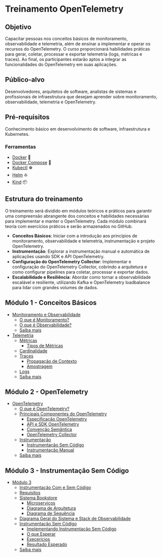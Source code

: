 # Treinamento OpenTelemetry

## Objetivo

Capacitar pessoas nos conceitos básicos de monitoramento, observabilidade e telemetria, além de ensinar a implementar e operar os recursos do OpenTelemetry. O curso proporcionará habilidades práticas para gerar, coletar, processar e exportar telemetria (logs, métricas e traces). Ao final, os participantes estarão aptos a integrar as funcionalidades do OpenTelemetry em suas aplicações.

## Público-alvo

Desenvolvedores, arquitetos de software, analistas de sistemas e profissionais de infraestrutura que desejam aprender sobre monitoramento, observabilidade, telemetria e OpenTelemetry.

## Pré-requisitos

Conhecimento básico em desenvolvimento de software, infraestrutura e Kubernetes.

### Ferramentas

- [Docker](https://docs.docker.com/get-docker/) 🐳
- [Docker Compose](https://docs.docker.com/compose/install/) 🐳
- [Kubectl](https://kubernetes.io/docs/tasks/tools/install-kubectl/) ☸️
- [Helm](https://helm.sh/docs/intro/install/) ⛵
- [Kind](https://kind.sigs.k8s.io/docs/user/quick-start/) 📦

## Estrutura do treinamento

O treinamento será dividido em módulos teóricos e práticos para garantir uma compreensão abrangente dos conceitos e habilidades necessárias para implementar e manter o OpenTelemetry. Cada módulo combinará teoria com exercícios práticos e serão armazenados no GitHub.

- **Conceitos Básicos**: Iniciar com a introdução aos princípios de monitoramento, observabilidade e telemetria, instrumentação e projeto OpenTelemetry.
- **Instrumentação**: Explorar a instrumentação manual e automática de aplicações usando SDK e API OpenTelemetry.
- **Configuração do OpenTelemetry Collector**: Implementar e configuração do OpenTelemetry Collector, cobrindo a arquitetura e como configurar pipelines para coletar, processar e exportar dados.
- **Escalabilidade e Resiliência**: Abordar como tornar a observabilidade escalável e resiliente, utilizando Kafka e OpenTelemetry loadbalance para lidar com grandes volumes de dados.

## Módulo 1 - Conceitos Básicos

- [Monitoramento e Observabilidade](./docs/module-1/README.md#monitoramento-e-observabilidade)
  - [O que é Monitoramento?](./docs/module-1/README.md#o-que-é-monitoramento)
  - [O que é Observabilidade?](./docs/module-1/README.md#o-que-é-observabilidade)
  - [Saiba mais](./docs/module-1/README.md#saiba-mais)
- [Telemetria](./docs/module-1/README.md#telemetria)
  - [Métricas](./docs/module-1/README.md#métricas)
    - [Tipos de Métricas](./docs/module-1/README.md#tipos-de-métricas)
  - [Cardinalidade](./docs/module-1/README.md#cardinalidade)
  - [Traces](./docs/module-1/README.md#traces)
    - [Propagação de Contexto](./docs/module-1/README.md#propagação-de-contexto)
    - [Amostragem](./docs/module-1/README.md#amostragem)
  - [Logs](./docs/module-1/README.md#logs)
  - [Saiba mais](./docs/module-1/README.md#saiba-mais)

## Módulo 2 - OpenTelemetry

- [OpenTelemetry](./docs/module-2/README.md#opentelemetry)
  - [O que é OpenTelemetry?](./docs/module-2/README.md#o-que-é-opentelemetry)
  - [Principais Componentes do OpenTelemetry](./docs/module-2/README.md#principais-componentes-do-opentelemetry)
    - [Especificação OpenTelemetry](./docs/module-2/README.md#especificação-opentelemetry)
    - [API e SDK OpenTelemetry](./docs/module-2/README.md#api-e-sdk-opentelemetry)
    - [Convenção Semântica](./docs/module-2/README.md#convenção-semântica)
    - [OpenTelemetry Collector](./docs/module-2/README.md#opentelemetry-collector)
  - [Instrumentação](./docs/module-2/README.md#instrumentação)
    - [Instrumentação Sem Código](./docs/module-2/README.md#instrumentação-sem-código)
    - [Instrumentação Manual](./docs/module-2/README)
  - [Saiba mais](./docs/module-2/README.md#saiba-mais)
  
## Módulo 3 - Instrumentação Sem Código

- [Módulo 3](./docs/module-3/README.md)
  - [Instrumentação Com e Sem Código](./docs/module-3/README.md#instrumentação-com-e-sem-código)
  - [Requisitos](./docs/module-3/README.md#requisitos)
  - [Sistema Bookstore](./docs/module-3/README.md#sistema-bookstore)
    - [Microserviços](./docs/module-3/README.md#microserviços)
    - [Diagrama de Arquitetura](./docs/module-3/README.md#diagrama-de-arquitetura)
    - [Diagrama de Sequência](./docs/module-3/README.md#diagrama-de-sequência)
  - [Diagrama Geral do Sistema e Stack de Observabilidade](./docs/module-3/README.md#diagrama-geral-do-sistema-e-stack-de-observabilidade)
  - [Instrumentação Sem Código](./docs/module-3/instrumentação-sem-código.md)
    - [Implementando Instrumentação Sem Código](./docs/module-3/README.md#implementando-instrumentação-sem-código)
    - [O que Esperar](./docs/module-3/README.md#o-que-esperar)
    - [Execerícios](./docs/module-3/README.md#exercício)
    - [Resultado Esperado](./docs/module-3/README.md#resultado-esperado)
  - [Saiba mais](./docs/module-3/README.md#saiba-mais)
